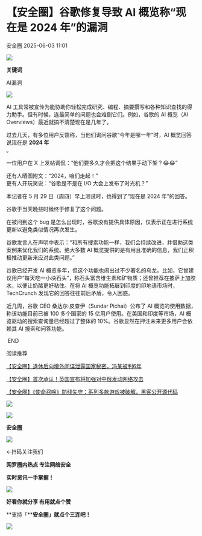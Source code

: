 #  【安全圈】谷歌修复导致 AI 概览称“现在是 2024 年”的漏洞   
 安全圈   2025-06-03 11:01  
  
![](https://mmbiz.qpic.cn/sz_mmbiz_png/aBHpjnrGylgOvEXHviaXu1fO2nLov9bZ055v7s8F6w1DD1I0bx2h3zaOx0Mibd5CngBwwj2nTeEbupw7xpBsx27Q/640?wx_fmt=other&from=appmsg&tp=webp&wxfrom=5&wx_lazy=1&wx_co=1 "")  
  
  
**关键词**  
  
  
  
AI漏洞  
  
  
![](https://mmbiz.qpic.cn/sz_mmbiz_png/aBHpjnrGylia3xNBMfqUNe7Xg81DGDeVclL6ibHNrvGXicmqKFxhE3b079nDsQs7wu7S2NcbIyOAATBbSjyAibX9lg/640?wx_fmt=png&from=appmsg "")  
  
AI 工具常被宣传为能协助你轻松完成研究、编程、摘要撰写和各种知识查找的得力助手。但有时候，连最简单的问题也会难倒它们。例如，谷歌的 AI 概览（AI Overviews）最近就搞不清楚现在是几年了。  
  
过去几天，有多位用户反馈称，当他们询问谷歌“今年是哪一年”时，AI 概览回答说现在是 **2024 年**  
。  
  
一位用户在 X 上发帖调侃：“他们要多久才会把这个结果手动下架？😂😂”  
  
还有人晒图附文：“2024，咱们走起！”  
更有人开玩笑说：“谷歌是不是在 I/O 大会上发布了时光机？”  
  
本记者在 5 月 29 日（周四）早上测试时，也得到了“现在是 2024 年”的回答。  
  
谷歌于当天晚些时候终于修复了这个问题。  
  
在被问到这个 bug 是怎么出现时，谷歌没有提供具体原因，仅表示正在进行系统更新以避免类似情况再次发生。  
  
谷歌发言人在声明中表示：“和所有搜索功能一样，我们会持续改进，并借助这类案例来优化我们的系统。绝大多数 AI 概览提供的是有用且准确的信息，我们正积极推动更新来应对此类问题。”  
  
谷歌已经开发 AI 概览多年，但这个功能也闹出过不少著名的乌龙。比如，它曾建议用户“每天吃一小块石头”，称石头富含维生素和矿物质；还曾推荐在披萨上加胶水，以便让奶酪更好粘住。在将 AI 概览功能拓展到印度的印地语市场时，TechCrunch 发现它的回答往往前后矛盾，令人困惑。  
  
近几周，谷歌 CEO 桑达尔·皮查伊（Sundar Pichai）公布了 AI 概览的使用数据，称该功能目前已被 100 多个国家的 15 亿用户使用。在美国和印度等市场，AI 概览驱动的搜索查询量已经超过了整体的 10%。谷歌显然在押注未来更多用户会依赖其 AI 搜索和问答功能。  
  
  
 END   
  
  
阅读推荐  
  
  
[【安全圈】退休后向境外间谍泄露国家秘密，冯某被判6年](https://mp.weixin.qq.com/s?__biz=MzIzMzE4NDU1OQ==&mid=2652069966&idx=1&sn=b97e67cc3eddab98a5a87837f53269ff&scene=21#wechat_redirect)  
  
  
  
[【安全圈】首次承认！英国宣布将加强对中俄发动网络攻击](https://mp.weixin.qq.com/s?__biz=MzIzMzE4NDU1OQ==&mid=2652069966&idx=2&sn=ef54fec478ff536068328ba1705de261&scene=21#wechat_redirect)  
  
  
  
[【安全圈】《使命召唤》防线失守：系列多款游戏被破解，黑客公开源代码](https://mp.weixin.qq.com/s?__biz=MzIzMzE4NDU1OQ==&mid=2652069966&idx=3&sn=775670814fcfbf8e9a75d6875614d248&scene=21#wechat_redirect)  
  
  
  
  
![](https://mmbiz.qpic.cn/mmbiz_gif/aBHpjnrGylgeVsVlL5y1RPJfUdozNyCEft6M27yliapIdNjlcdMaZ4UR4XxnQprGlCg8NH2Hz5Oib5aPIOiaqUicDQ/640?wx_fmt=gif "")  
  
  
  
![](https://mmbiz.qpic.cn/mmbiz_png/aBHpjnrGylgeVsVlL5y1RPJfUdozNyCEDQIyPYpjfp0XDaaKjeaU6YdFae1iagIvFmFb4djeiahnUy2jBnxkMbaw/640?wx_fmt=png "")  
  
**安全圈**  
  
![](https://mmbiz.qpic.cn/mmbiz_gif/aBHpjnrGylgeVsVlL5y1RPJfUdozNyCEft6M27yliapIdNjlcdMaZ4UR4XxnQprGlCg8NH2Hz5Oib5aPIOiaqUicDQ/640?wx_fmt=gif "")  
  
  
←扫码关注我们  
  
**网罗圈内热点 专注网络安全**  
  
**实时资讯一手掌握！**  
  
  
![](https://mmbiz.qpic.cn/mmbiz_gif/aBHpjnrGylgeVsVlL5y1RPJfUdozNyCE3vpzhuku5s1qibibQjHnY68iciaIGB4zYw1Zbl05GQ3H4hadeLdBpQ9wEA/640?wx_fmt=gif "")  
  
**好看你就分享 有用就点个赞**  
  
**支持「****安全圈」就点个三连吧！**  
  
![](https://mmbiz.qpic.cn/mmbiz_gif/aBHpjnrGylgeVsVlL5y1RPJfUdozNyCE3vpzhuku5s1qibibQjHnY68iciaIGB4zYw1Zbl05GQ3H4hadeLdBpQ9wEA/640?wx_fmt=gif "")  
  
  
